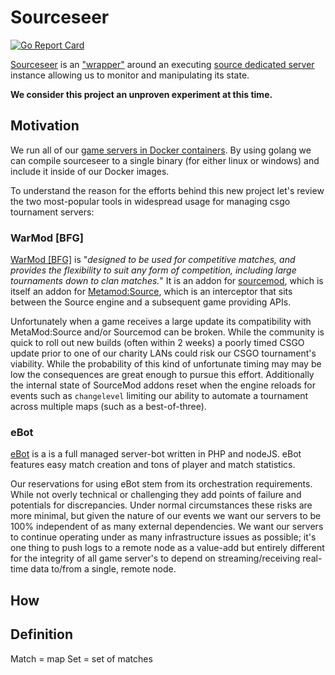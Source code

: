 # Sourceseer

[![Go Report Card](https://goreportcard.com/badge/github.com/LacledesLAN/sourceseer)](https://goreportcard.com/report/github.com/LacledesLAN/sourceseer)

[Sourceseer](https://github.com/LacledesLAN/sourceseer) is an ["wrapper"](https://en.wikipedia.org/wiki/Wrapper_library) around an executing [source dedicated server](https://developer.valvesoftware.com/wiki/Source_Dedicated_Server) instance allowing us to monitor and manipulating its state.

**We consider this project an unproven experiment at this time.**

## Motivation

We run all of our [game servers in Docker containers](https://github.com/LacledesLAN/README.1ST/blob/master/GameServers/DockerAndGameServers.md). By using golang we can compile sourceseer to a single binary (for either linux or windows) and include it inside of our Docker images.

To understand the reason for the efforts behind this new project let's review the two most-popular tools in widespread usage for managing csgo tournament servers:

### WarMod [BFG]

[WarMod [BFG]](https://forums.alliedmods.net/showthread.php?t=225474) is "*designed to be used for competitive matches, and provides the flexibility to suit any form of competition, including large tournaments down to clan matches.*"  It is an addon for [sourcemod](https://www.sourcemod.net/), which is itself an addon for [Metamod:Source](https://wiki.alliedmods.net/Metamod:Source), which is an interceptor that sits between the Source engine and a subsequent game providing APIs.

Unfortunately when a game receives a large update its compatibility with MetaMod:Source and/or Sourcemod can be broken. While the community is quick to roll out new builds (often within 2 weeks) a poorly timed CSGO update prior to one of our charity LANs could risk our CSGO tournament's viability. While the probability of this kind of unfortunate timing may may be low the consequences are great enough to pursue this effort.  Additionally the internal state of SourceMod addons reset when the engine reloads for events such as `changelevel` limiting our ability to automate a tournament across multiple maps (such as a best-of-three).

### eBot

[eBot](https://github.com/deStrO/eBot-CSGO) is a is a full managed server-bot written in PHP and nodeJS. eBot features easy match creation and tons of player and match statistics.

Our reservations for using eBot stem from its orchestration requirements. While not overly technical or challenging they add points of failure and potentials for discrepancies. Under normal circumstances these risks are more minimal, but given the nature of our events we want our servers to be 100% independent of as many external dependencies. We want our servers to continue operating under as many infrastructure issues as possible; it's one thing to push logs to a remote node as a value-add but entirely different for the integrity of all game server's to depend on streaming/receiving real-time data to/from a single, remote node.

## How

## Definition

Match = map
Set = set of matches
